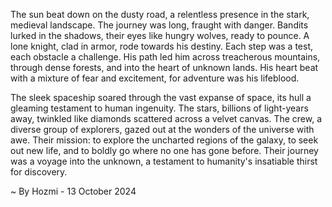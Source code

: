 
The sun beat down on the dusty road, a relentless presence in the stark, medieval landscape.  The journey was long, fraught with danger.  Bandits lurked in the shadows, their eyes like hungry wolves, ready to pounce.  A lone knight, clad in armor, rode towards his destiny.  Each step was a test, each obstacle a challenge.  His path led him across treacherous mountains, through dense forests, and into the heart of unknown lands.  His heart beat with a mixture of fear and excitement, for adventure was his lifeblood.

The sleek spaceship soared through the vast expanse of space, its hull a gleaming testament to human ingenuity.  The stars, billions of light-years away, twinkled like diamonds scattered across a velvet canvas.  The crew, a diverse group of explorers, gazed out at the wonders of the universe with awe.  Their mission: to explore the uncharted regions of the galaxy, to seek out new life, and to boldly go where no one has gone before.  Their journey was a voyage into the unknown, a testament to humanity's insatiable thirst for discovery. 

~ By Hozmi - 13 October 2024
